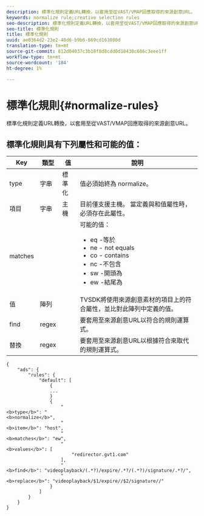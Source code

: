 ```yaml
---
description: 標準化規則定義URL轉換，以套用至從VAST/VMAP回應取得的來源創意URL。
keywords: normalize rule;creative selection rules
seo-description: 標準化規則定義URL轉換，以套用至從VAST/VMAP回應取得的來源創意URL。
seo-title: 標準化規則
title: 標準化規則
uuid: ae0364d2-23e2-48d6-b9b6-869cd163080d
translation-type: tm+mt
source-git-commit: 812d04037c3b18f8d8cdd0d18430c686c3eee1ff
workflow-type: tm+mt
source-wordcount: '184'
ht-degree: 1%

---
```



# 標準化規則{#normalize-rules}

標準化規則定義URL轉換，以套用至從VAST/VMAP回應取得的來源創意URL。

## 標準化規則具有下列屬性和可能的值：

<table id="table_ljp_tgx_hz">  
 <thead> 
  <tr> 
   <th class="entry"> Key</th> 
   <th class="entry"> 類型</th> 
   <th class="entry"> 值</th> 
   <th class="entry"> 說明</th> 
  </tr> 
 </thead>
 <tbody> 
  <tr> 
   <td><span class="codeph"> type</span></td> 
   <td><span class="codeph"> 字串</span></td> 
   <td><span class="codeph"> 標準化</span></td> 
   <td>值必須始終為<span class="codeph"> normalize</span>。</td> 
  </tr> 
  <tr> 
   <td><span class="codeph"> 項目</span></td> 
   <td><span class="codeph"> 字串</span></td> 
   <td><span class="codeph"> 主機</span></td> 
   <td>目前僅支援<span class="codeph">主機</span>。 當定義<span class="codeph">與</span>和<span class="codeph">值</span>屬性時，必須存在此屬性。</td> 
  </tr> 
  <tr> 
   <td><span class="codeph"> matches</span></td> 
   <td></td> 
   <td></td> 
   <td>可能的值：
    <ul id="ul_tnf_2hx_hz"> 
     <li><span class="codeph"> eq</span> -等於</li> 
     <li><span class="codeph"> ne</span> - not equals</li> 
     <li><span class="codeph"> co</span> - contains</li> 
     <li><span class="codeph"> nc</span> -不包含</li> 
     <li><span class="codeph"> sw</span> -開頭為</li> 
     <li><span class="codeph"> ew</span> -結尾為</li> 
    </ul></td> 
  </tr> 
  <tr> 
   <td><span class="codeph"> 值</span></td> 
   <td><span class="codeph"> 陣列</span></td> 
   <td></td> 
   <td>TVSDK將使用來源創意素材的<span class="codeph">項目</span>上的<span class="codeph">符合</span>屬性，並比對此陣列中定義的值。</td> 
  </tr> 
  <tr> 
   <td><span class="codeph"> find</span></td> 
   <td><span class="codeph"> regex</span></td> 
   <td></td> 
   <td> 要套用至來源創意URL以符合的規則運算式。</td> 
  </tr> 
  <tr> 
   <td><span class="codeph"> 替換</span></td> 
   <td><span class="codeph"> regex</span></td> 
   <td></td> 
   <td> 要套用至來源創意URL以根據符合來取代的規則運算式。</td> 
  </tr> 
 </tbody> 
</table>

```
{
    "ads": {
        "rules": {
            "default": [
                {
                ...
                }
                {
                    "
<b>type</b>": "
<b>normalize</b>",
                    "
<b>item</b>": "host",
                    "
<b>matches</b>": "ew",
                    "
<b>values</b>": [
                        "redirector.gvt1.com"
                    ],
                    "
<b>find</b>": "videoplayback/(.*?)/expire/.*?/(.*?)/signature/.*?/",
                    "
<b>replace</b>": "videoplayback/$1/expire//$2/signature//"
                }                
            ]
        }
    }
}
```

